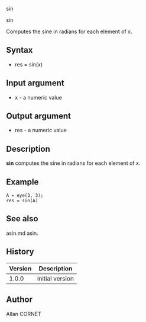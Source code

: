 



sin


sin

Computes the sine in radians for each element of x.

## Syntax

- res = sin(x)

## Input argument

 - x - a numeric value

## Output argument

 - res - a numeric value

## Description

<b>sin</b> computes the sine in radians for each element of x.

## Example

```Nelson
A = eye(3, 3);
res = sin(A)
```

## See also

asin.md asin.
## History

|Version|Description|
|------|------|
|1.0.0|initial version|


## Author

Allan CORNET




